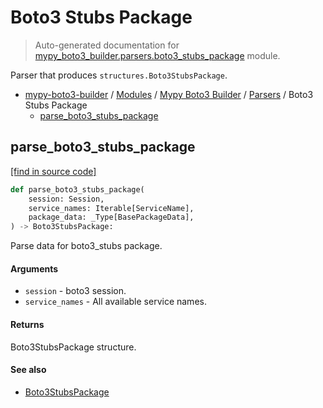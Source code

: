# Boto3 Stubs Package

> Auto-generated documentation for [mypy_boto3_builder.parsers.boto3_stubs_package](https://github.com/vemel/mypy_boto3_builder/blob/main/mypy_boto3_builder/parsers/boto3_stubs_package.py) module.

Parser that produces `structures.Boto3StubsPackage`.

- [mypy-boto3-builder](../../README.md#mypy_boto3_builder) / [Modules](../../MODULES.md#mypy-boto3-builder-modules) / [Mypy Boto3 Builder](../index.md#mypy-boto3-builder) / [Parsers](index.md#parsers) / Boto3 Stubs Package
    - [parse_boto3_stubs_package](#parse_boto3_stubs_package)

## parse_boto3_stubs_package

[[find in source code]](https://github.com/vemel/mypy_boto3_builder/blob/main/mypy_boto3_builder/parsers/boto3_stubs_package.py#L27)

```python
def parse_boto3_stubs_package(
    session: Session,
    service_names: Iterable[ServiceName],
    package_data: _Type[BasePackageData],
) -> Boto3StubsPackage:
```

Parse data for boto3_stubs package.

#### Arguments

- `session` - boto3 session.
- `service_names` - All available service names.

#### Returns

Boto3StubsPackage structure.

#### See also

- [Boto3StubsPackage](../structures/boto3_stubs_package.md#boto3stubspackage)

